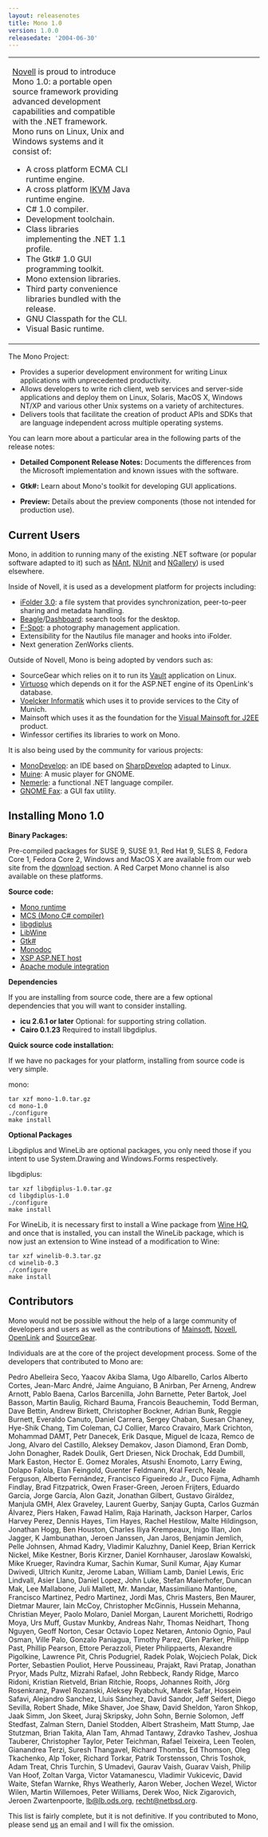 ```yaml
---
layout: releasenotes
title: Mono 1.0
version: 1.0.0
releasedate: '2004-06-30'
---
```


<table>
<col width="50%" />
<col width="50%" />
<tbody>
<tr class="odd">
<td align="left"><p><a href="http://www.novell.com">Novell</a> is proud to introduce Mono 1.0: a portable open source framework providing advanced development capabilities and compatible with the .NET framework. Mono runs on Linux, Unix and Windows systems and it consist of:</p>
<ul>
<li>A cross platform ECMA CLI runtime engine.</li>
<li>A cross platform <a href="http://www.ikvm.net">IKVM</a> Java runtime engine.</li>
<li>C# 1.0 compiler.</li>
<li>Development toolchain.</li>
<li>Class libraries implementing the .NET 1.1 profile.</li>
<li>The Gtk# 1.0 GUI programming toolkit.</li>
<li>Mono extension libraries.</li>
<li>Third party convenience libraries bundled with the release.</li>
<li>GNU Classpath for the CLI.</li>
<li>Visual Basic runtime.</li>
</ul></td>
</tr>
</tbody>
</table>

The Mono Project:

-   Provides a superior development environment for writing Linux applications with unprecedented productivity.
-   Allows developers to write rich client, web services and server-side applications and deploy them on Linux, Solaris, MacOS X, Windows NT/XP and various other Unix systems on a variety of architectures.
-   Delivers tools that facilitate the creation of product APIs and SDKs that are language independent across multiple operating systems.

You can learn more about a particular area in the following parts of the release notes:

-   **Detailed Component Release Notes:** Documents the differences from the Microsoft implementation and known issues with the software.

-   **Gtk#:** Learn about Mono's toolkit for developing GUI applications.

-   **Preview:** Details about the preview components (those not intended for production use).

Current Users
-------------

Mono, in addition to running many of the existing .NET software (or popular software adapted to it) such as [NAnt](http://nant.sourceforge.net/), [NUnit](http://www.nunit.org/) and [NGallery](http://www.ngallery.org/)) is used elsewhere.

Inside of Novell, it is used as a development platform for projects including:

-   [iFolder 3.0](http://forge.novell.com/modules/xfmod/project/?ifolder): a file system that provides synchronization, peer-to-peer sharing and metadata handling.
-   [Beagle](http://www.gnome.org/projects/beagle)/[Dashboard](http://www.nat.org/dashboard): search tools for the desktop.
-   [F-Spot](http://www.gnome.org/projects/f-spot): a photography management application.
-   Extensibility for the Nautilus file manager and hooks into iFolder.
-   Next generation ZenWorks clients.

Outside of Novell, Mono is being adopted by vendors such as:

-   SourceGear which relies on it to run its [Vault](http://www.sourcegear.com/vault) application on Linux.
-   [Virtuoso](http://www.openlinksw.com/virtuoso/index.htm) which depends on it for the ASP.NET engine of its OpenLink's database.
-   [Voelcker Informatik](http://www.Voelcker.com) which uses it to provide services to the City of Munich.
-   Mainsoft which uses it as the foundation for the [Visual Mainsoft for J2EE](http://www.mainsoft.com/products/vmw_j2ee.html) product.
-   Winfessor certifies its libraries to work on Mono.

It is also being used by the community for various projects:

-   [MonoDevelop](http://www.monodevelop.com): an IDE based on [SharpDevelop](http://www.icsharpcode.net) adapted to Linux.
-   [Muine](http://muine.gooeylinux.org/): A music player for GNOME.
-   [Nemerle](http://www.nemerle.org): a functional .NET language compiler.
-   [GNOME Fax](http://gfax.cowlug.org/): a GUI fax utility.

Installing Mono 1.0
-------------------

**Binary Packages:**

Pre-compiled packages for SUSE 9, SUSE 9.1, Red Hat 9, SLES 8, Fedora Core 1, Fedora Core 2, Windows and MacOS X are available from our web site from the [download](http://www.go-mono.com/download.html) section. A Red Carpet Mono channel is also available on these platforms.

**Source code:**

-   [Mono runtime](http://www.go-mono.com/archive/1.0/mono-1.0.tar.gz)
-   [MCS (Mono C# compiler)](http://www.go-mono.com/archive/1.0/mcs-1.0.tar.gz)
-   [libgdiplus](http://www.go-mono.com/archive/1.0/libgdiplus-1.0.tar.gz)
-   [LibWine](http://www.go-mono.com/archive/1.0/winelib-0.3.tar.gz)
-   [Gtk#](http://www.go-mono.com/archive/1.0/gtk-sharp-1.0.tar.gz)
-   [Monodoc](http://www.go-mono.com/archive/1.0/monodoc-1.0.tar.gz)
-   [XSP ASP.NET host](http://www.go-mono.com/archive/1.0/xsp-1.0.tar.gz)
-   [Apache module integration](http://www.go-mono.com/archive/1.0/mod_mono-1.0.tar.gz)

**Dependencies**

If you are installing from source code, there are a few optional dependencies that you will want to consider installing.

- **icu 2.6.1 or later** Optional: for supporting string collation.
- **Cairo 0.1.23** Required to install libgdiplus.

**Quick source code installation:**

If we have no packages for your platform, installing from source code is very simple.

mono:

``` shell
tar xzf mono-1.0.tar.gz
cd mono-1.0
./configure
make install
```

**Optional Packages**

Libgdiplus and WineLib are optional packages, you only need those if you intent to use System.Drawing and Windows.Forms respectively.

libgdiplus:

``` shell
tar xzf libgdiplus-1.0.tar.gz
cd libgdiplus-1.0
./configure
make install
```

For WineLib, it is necessary first to install a Wine package from [Wine HQ](http://www.winehq.com), and once that is installed, you can install the WineLib package, which is now just an extension to Wine instead of a modification to Wine:

``` shell
tar xzf winelib-0.3.tar.gz
cd winelib-0.3
./configure
make install
```

Contributors
------------

Mono would not be possible without the help of a large community of developers and users as well as the contributions of [Mainsoft](http://www.mainsoft.com), [Novell](http://www.novell.com), [OpenLink](http://www.openlinksw.com) and [SourceGear](http://www.sourcegear.com).

Individuals are at the core of the project development process. Some of the developers that contributed to Mono are:

Pedro Abelleira Seco, Yaacov Akiba Slama, Ugo Albarello, Carlos Alberto Cortes, Jean-Marc André, Jaime Anguiano, B Anirban, Per Arneng, Andrew Arnott, Pablo Baena, Carlos Barcenilla, John Barnette, Peter Bartok, Joel Basson, Martin Baulig, Richard Bauma, Francois Beauchemin, Todd Berman, Dave Bettin, Andrew Birkett, Christopher Bockner, Adrian Bunk, Reggie Burnett, Everaldo Canuto, Daniel Carrera, Sergey Chaban, Suesan Chaney, Hye-Shik Chang, Tim Coleman, CJ Collier, Marco Cravairo, Mark Crichton, Mohammad DAMT, Petr Danecek, Erik Dasque, Miguel de Icaza, Remco de Jong, Alvaro del Castillo, Aleksey Demakov, Jason Diamond, Eran Domb, John Donagher, Radek Doulik, Gert Driesen, Nick Drochak, Edd Dumbill, Mark Easton, Hector E. Gomez Morales, Atsushi Enomoto, Larry Ewing, Dolapo Falola, Elan Feingold, Guenter Feldmann, Kral Ferch, Neale Ferguson, Alberto Fernández, Francisco Figueiredo Jr., Duco Fijma, Adhamh Findlay, Brad Fitzpatrick, Owen Fraser-Green, Jeroen Frijters, Eduardo Garcia, Jorge García, Alon Gazit, Jonathan Gilbert, Gustavo Giráldez, Manjula GMH, Alex Graveley, Laurent Guerby, Sanjay Gupta, Carlos Guzmán Álvarez, Piers Haken, Fawad Halim, Raja Harinath, Jackson Harper, Carlos Harvey Perez, Dennis Hayes, Tim Hayes, Rachel Hestilow, Malte Hildingson, Jonathan Hogg, Ben Houston, Charles Iliya Krempeaux, Inigo Illan, Jon Jagger, K Jambunathan, Jeroen Janssen, Jan Jaros, Benjamin Jemlich, Pelle Johnsen, Ahmad Kadry, Vladimir Kaluzhny, Daniel Keep, Brian Kerrick Nickel, Mike Kestner, Boris Kirzner, Daniel Kornhauser, Jaroslaw Kowalski, Mike Krueger, Ravindra Kumar, Sachin Kumar, Sunil Kumar, Ajay Kumar Dwivedi, Ultrich Kunitz, Jerome Laban, William Lamb, Daniel Lewis, Eric Lindvall, Asier Llano, Daniel Lopez, John Luke, Stefan Maierhofer, Duncan Mak, Lee Mallabone, Juli Mallett, Mr. Mandar, Massimiliano Mantione, Francisco Martinez, Pedro Martinez, Jordi Mas, Chris Masters, Ben Maurer, Dietmar Maurer, Iain McCoy, Christopher McGinnis, Hussein Mehanna, Christian Meyer, Paolo Molaro, Daniel Morgan, Laurent Morichetti, Rodrigo Moya, Urs Muff, Gustav Munkby, Andreas Nahr, Thomas Neidhart, Thong Nguyen, Geoff Norton, Cesar Octavio Lopez Netaren, Antonio Ognio, Paul Osman, Ville Palo, Gonzalo Paniagua, Timothy Parez, Glen Parker, Philipp Past, Phillip Pearson, Ettore Perazzoli, Pieter Philippaerts, Alexandre Pigolkine, Lawrence Pit, Chris Podugriel, Radek Polak, Wojciech Polak, Dick Porter, Sebastien Pouliot, Herve Poussineau, Prajakt, Ravi Pratap, Jonathan Pryor, Mads Pultz, Mizrahi Rafael, John Rebbeck, Randy Ridge, Marco Ridoni, Kristian Rietveld, Brian Ritchie, Roops, Johannes Roith, Jörg Rosenkranz, Pawel Rozanski, Aleksey Ryabchuk, Marek Safar, Hossein Safavi, Alejandro Sanchez, Lluis Sánchez, David Sandor, Jeff Seifert, Diego Sevilla, Robert Shade, Mike Shaver, Joe Shaw, David Sheldon, Yaron Shkop, Jaak Simm, Jon Skeet, Juraj Skripsky, John Sohn, Bernie Solomon, Jeff Stedfast, Zalman Stern, Daniel Stodden, Albert Strasheim, Matt Stump, Jae Stutzman, Brian Takita, Alan Tam, Ahmad Tantawy, Zdravko Tashev, Joshua Tauberer, Christopher Taylor, Peter Teichman, Rafael Teixeira, Leen Teolen, Gianandrea Terzi, Suresh Thangavel, Richard Thombs, Ed Thomson, Oleg Tkachenko, Alp Toker, Richard Torkar, Patrik Torstensson, Chris Toshok, Adam Treat, Chris Turchin, S Umadevi, Gaurav Vaish, Guarav Vaish, Philip Van Hoof, Zoltan Varga, Victor Vatamanescu, Vladimir Vukicevic, David Waite, Stefan Warnke, Rhys Weatherly, Aaron Weber, Jochen Wezel, Wictor Wilen, Martin Willemoes, Peter Williams, Derek Woo, Nick Zigarovich, Jeroen Zwartenpoorte, lb@lb.ods.org, recht@netbsd.org.

This list is fairly complete, but it is not definitive. If you contributed to Mono, please send [us](mailto:monobeta@ximian.com) an email and I will fix the omission.
